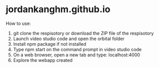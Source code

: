 # jordankanghm.github.io


How to use:

1. git clone the respisotory or download the ZIP file of the respisotory
2. Launch video studio code and open the orbital folder
3. Install npm package if not installed
4. Type npm start on the command prompt in video studio code
5. On a web browser, open a new tab and type: localhost:4000
6. Explore the webapp created
